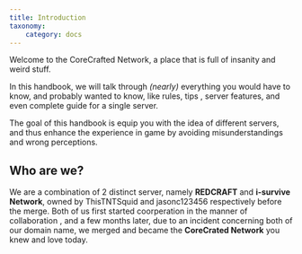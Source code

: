 ```yaml
---
title: Introduction
taxonomy:
    category: docs
---
```


Welcome to the CoreCrafted Network, a place that is full of insanity and weird stuff.

In this handbook, we will talk through *(nearly)* everything you would have to know, and probably wanted to know, like rules, tips , server features, and even complete guide for a single server.

The goal of this handbook is equip you with the idea of different servers, and thus enhance the experience in game by avoiding misunderstandings and wrong perceptions.

## Who are we?

We are a combination of 2 distinct server, namely **REDCRAFT** and **i-survive Network**, owned by ThisTNTSquid and jasonc123456 respectively before the merge. Both of us first started coorperation in the manner of collaboration , and a few months later, due to an incident concerning both of our domain name, we merged and became the **CoreCrated Network** you knew and love today.


